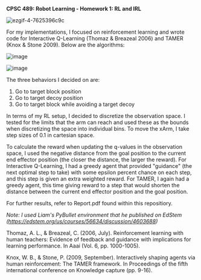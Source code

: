 **CPSC 489: Robot Learning - Homework 1: RL and IRL**

![ezgif-4-7625396c9c](https://github.com/jc3647/489_hw1/assets/65755432/57b187d0-04d4-49fc-a54f-746f89f8b20e)


For my implementations, I focused on reinforcement learning and wrote code for Interactive Q-Learning (Thomaz & Breazeal 2006) and TAMER (Knox & Stone 2009). Below are the algorithms:

![image](https://github.com/jc3647/489_hw1/assets/65755432/7e4d808a-02ab-46b6-af19-df102c713f2f)

![image](https://github.com/jc3647/489_hw1/assets/65755432/bedfd854-8b05-4ea0-8811-5f4de68a9e13)

The three behaviors I decided on are:

1. Go to target block position
2. Go to target decoy position
3. Go to target block while avoiding a target decoy

In terms of my RL setup, I decided to discretize the observation space. I tested for the limits that the arm can reach and used these as the bounds when discretizing the space into individual bins. To move the xArm, I take step sizes of 0.1 in cartesian space.

To calculate the reward when updating the q-values in the observation space, I used the negative distance from the goal position to the current end effector position (the closer the distance, the larger the reward). For Interactive Q-Learning, I had a greedy agent that provided "guidance" (the next optimal step to take) with some epsilon percent chance on each step, and this step is given an extra weighted reward. For TAMER, I again had a greedy agent, this time giving reward to a step that would shorten the distance between the current end effector position and the goal position.

For further results, refer to Report.pdf found within this repositiory.

_Note: I used Liam's PyBullet environment that he published on EdStem (https://edstem.org/us/courses/56634/discussion/4603688)_

Thomaz, A. L., & Breazeal, C. (2006, July). Reinforcement learning with human teachers: Evidence of feedback and guidance with implications for learning performance. In Aaai (Vol. 6, pp. 1000-1005).

Knox, W. B., & Stone, P. (2009, September). Interactively shaping agents via human reinforcement: The TAMER framework. In Proceedings of the fifth international conference on Knowledge capture (pp. 9-16).
